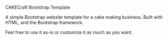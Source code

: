 CAKECraft Bootstrap Template

A simple Bootstrap website template for a cake making business.
Built with HTML, and the Bootstrap framework.

Feel free to use it as-is or customize it as much as you want.

